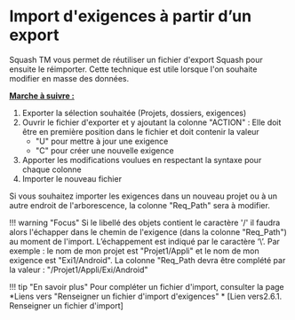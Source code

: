 
# Import d'exigences à partir d’un export

Squash TM vous permet de réutiliser un fichier d'export Squash pour ensuite le réimporter. Cette technique est utile lorsque l'on souhaite modifier en masse des données.

**<u>Marche à suivre : </u>**

 1. Exporter la sélection souhaitée (Projets, dossiers, exigences)
 2. Ouvrir le fichier d'exporter et y ajoutant la colonne "ACTION" : Elle doit être en première position dans le fichier et doit contenir la valeur 
	 - "U" pour mettre à jour une exigence  
	 - "C" pour créer une nouvelle exigence
 3. Apporter les modifications voulues en respectant la syntaxe pour chaque colonne
 4. Importer le nouveau fichier
 
 Si vous souhaitez importer les exigences dans un nouveau projet ou à un autre endroit de l'arborescence, la colonne "Req_Path" sera à modifier.

!!! warning "Focus" 
	Si le libellé des objets contient le caractère '/' il faudra alors l'échapper dans le chemin de l'exigence (dans la colonne "Req_Path") au moment de l'import. L’échappement est indiqué par le caractère ‘\’. 
Par exemple : le nom de mon projet est "Projet1/Appli" et le nom de mon exigence est "Exi1/Android". La colonne "Req_Path devra être complété par la valeur : "/Projet1\/Appli/Exi\/Android"

	
!!! tip "En savoir plus" 
	   Pour compléter un fichier d'import, consulter la page *Liens vers "Renseigner un fichier d'import d'exigences" * [Lien vers2.6.1. Renseigner un fichier d'import]
